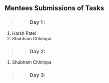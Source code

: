 ## Mentees Submissions of Tasks
>> ### Day 1 : 
1) Harsh Patel 
2) Shubham Chhimpa

>> ### Day 2:
1) Shubham Chhimpa

>> ### Day 3:

